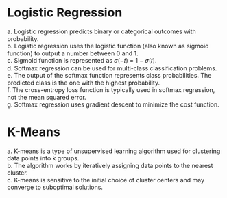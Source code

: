 <h1>Logistic Regression</h1>
a. Logistic regression predicts binary or categorical outcomes with probability. <br/>
b. Logistic regression uses the logistic function (also known as sigmoid function) to output a number between 0 and 1. <br/>
c. Sigmoid function is represented as 𝜎(−𝑡) = 1 − 𝜎(𝑡). <br/>
d. Softmax regression can be used for multi-class classification problems. <br/>
e. The output of the softmax function represents class probabilities. The predicted class is the one with the highest probability. <br/>
f. The cross-entropy loss function is typically used in softmax regression, not the mean squared error. <br/>
g. Softmax regression uses gradient descent to minimize the cost function. <br/>

<h1>K-Means</h1>
a. K-means is a type of unsupervised learning algorithm used for clustering data points into k groups. <br/>
b. The algorithm works by iteratively assigning data points to the nearest cluster. <br/>
c. K-means is sensitive to the initial choice of cluster centers and may converge to suboptimal solutions. <br/>
